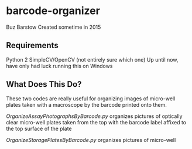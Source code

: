 # barcode-organizer

Buz Barstow
Created sometime in 2015

## Requirements
Python 2
SimpleCV/OpenCV (not entirely sure which one)
Up until now, have only had luck running this on Windows

## What Does This Do?
These two codes are really useful for organizing images of micro-well plates taken with a macroscope by the barcode printed onto them. 

*OrganizeAssayPhotographsByBarcode.py* organizes pictures of optically clear micro-well plates taken from the top with the barcode label affixed to the top surface of the plate

*OrganizeStoragePlatesByBarcode.py* organizes pictures of micro-well 
